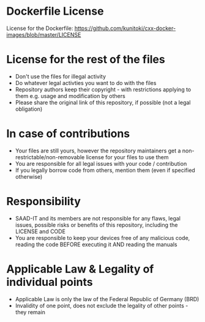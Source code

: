 # Dockerfile License
License for the Dockerfile: https://github.com/kunitoki/cxx-docker-images/blob/master/LICENSE

# License for the rest of the files
* Don't use the files for illegal activity
* Do whatever legal activties you want to do with the files
* Repository authors keep their copyright - with restrictions applying to them e.g. usage and modification by others
* Please share the original link of this repository, if possible (not a legal obligation)

# In case of contributions
* Your files are still yours, however the repository maintainers get a non-restrictable/non-removable license for your files to use them
* You are responsible for all legal issues with your code / contribution
* If you legally borrow code from others, mention them (even if specified otherwise)

# Responsibility
* SAAD-IT and its members are not responsible for any flaws, legal issues, possible risks or benefits of this repository, including the LICENSE and CODE  
* You are responsible to keep your devices free of any malicious code, reading the code BEFORE executing it AND reading the manuals

# Applicable Law & Legality of individual points
* Applicable Law is only the law of the Federal Republic of Germany (BRD)
* Invalidity of one point, does not exclude the legality of other points - they remain

